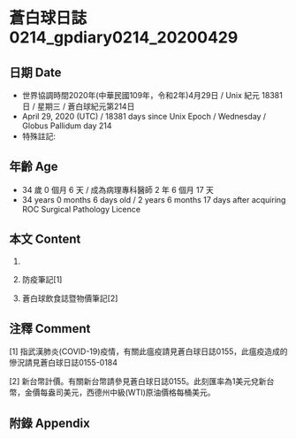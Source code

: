 [_metadata_:encoding]: - "utf-8"
[_metadata_:fileformat]: - "markdown"
[_metadata_:MIME_type]: - "text/plain"
[_metadata_:markdown_version]: - "commonmark version 0.29"
[_metadata_:markdown_spec]: - "https://spec.commonmark.org/0.29/"

# 蒼白球日誌0214_gpdiary0214_20200429 #

## 日期 Date ##

* 世界協調時間2020年(中華民國109年，令和2年)4月29日 / Unix 紀元 18381 日 / 星期三 / 蒼白球紀元第214日
* April 29, 2020 (UTC) / 18381 days since Unix Epoch / Wednesday / Globus Pallidum day 214
* 特殊註記:

## 年齡 Age ##

* 34 歲 0 個月 6 天 / 成為病理專科醫師 2 年 6 個月 17 天
* 34 years 0 months 6 days old / 2 years 6 months 17 days after acquiring ROC Surgical Pathology Licence

## 本文 Content ##

1. 

    
2. 防疫筆記[1]

    
3. 蒼白球飲食誌暨物價筆記[2]

    

## 注釋 Comment ##

[1] 指武漢肺炎(COVID-19)疫情，有關此瘟疫請見蒼白球日誌0155，此瘟疫造成的慘況請見蒼白球日誌0155-0184


[2] 新台幣計價。有關新台幣請參見蒼白球日誌0155。此刻匯率為1美元兌新台幣，金價每盎司美元，西德州中級(WTI)原油價格每桶美元。



## 附錄 Appendix ##

